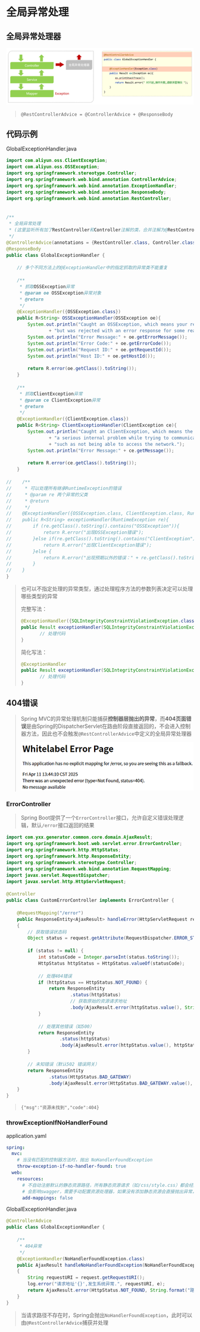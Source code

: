 # 全局异常处理

## 全局异常处理器

<img src="img/12.全局异常处理/image-20230918165719902.png" alt="image-20230918165719902" style="zoom:67%;" />

> `@RestControllerAdvice = @ControllerAdvice + @ResponseBody`

## 代码示例

GlobalExceptionHandler.java

```java
import com.aliyun.oss.ClientException;
import com.aliyun.oss.OSSException;
import org.springframework.stereotype.Controller;
import org.springframework.web.bind.annotation.ControllerAdvice;
import org.springframework.web.bind.annotation.ExceptionHandler;
import org.springframework.web.bind.annotation.ResponseBody;
import org.springframework.web.bind.annotation.RestController;


/**
 * 全局异常处理
 * (这里监听所有加了RestController和Controller注解的类，合并注解为@RestControllerAdvice)
 */
@ControllerAdvice(annotations = {RestController.class, Controller.class})
@ResponseBody
public class GlobalExceptionHandler {

    // 多个不同方法上的@ExceptionHandler中的指定抓取的异常类不能重复

    /**
     * 抓取OSSException异常
     * @param oe OSSException异常对象
     * @return
     */
    @ExceptionHandler({OSSException.class})
    public R<String> OSSExceptionHandler(OSSException oe){
        System.out.println("Caught an OSSException, which means your request made it to OSS, "
                + "but was rejected with an error response for some reason.");
        System.out.println("Error Message:" + oe.getErrorMessage());
        System.out.println("Error Code:" + oe.getErrorCode());
        System.out.println("Request ID:" + oe.getRequestId());
        System.out.println("Host ID:" + oe.getHostId());

        return R.error(oe.getClass().toString());
    }

    /**
     * 抓取ClientException异常
     * @param ce ClientException异常
     * @return
     */
    @ExceptionHandler({ClientException.class})
    public R<String> ClientExceptionHandler(ClientException ce){
        System.out.println("Caught an ClientException, which means the client encountered "
                + "a serious internal problem while trying to communicate with OSS, "
                + "such as not being able to access the network.");
        System.out.println("Error Message:" + ce.getMessage());

        return R.error(ce.getClass().toString());
    }

//    /**
//     * 可以处理所有继承RuntimeException的错误
//     * @param re 两个异常的父类
//     * @return
//     */
//    @ExceptionHandler({OSSException.class, ClientException.class, RuntimeException.class})
//    public R<String> exceptionHandler(RuntimeException re){
//        if (re.getClass().toString().contains("OSSException")){
//            return R.error("出现OSSException错误");
//        }else if(re.getClass().toString().contains("ClientException")){
//            return R.error("出现ClientException错误");
//        }else {
//            return R.error("出现预期以外的错误：" + re.getClass().toString());
//        }
//    }
}
```

> 也可以不指定处理的异常类型，通过处理程序方法的参数列表决定可以处理哪些类型的异常
>
> 完整写法：
>
> ```java
> @ExceptionHandler({SQLIntegrityConstraintViolationException.class})
> public Result exceptionHandler(SQLIntegrityConstraintViolationException ex){
>        // 处理代码
> }
> ```
>
> 简化写法：
>
> ```java
> @ExceptionHandler
> public Result exceptionHandler(SQLIntegrityConstraintViolationException ex){
>        // 处理代码
> }
> ```

## 404错误

> Spring MVC的异常处理机制只能捕获**控制器层抛出的异常**，而**404页面错误**是由Spring的DispatcherServlet在路由阶段直接返回的，不会进入控制器方法，因此也不会触发`@RestControllerAdvice`中定义的全局异常处理器
>
> ![image-20250411134445072](img/12.全局异常处理/image-20250411134445072.png)

### ErrorController

> Spring Boot提供了一个`ErrorController`接口，允许自定义错误处理逻辑，默认`/error`接口返回的结果

```java
import com.yxx.generator.common.core.domain.AjaxResult;
import org.springframework.boot.web.servlet.error.ErrorController;
import org.springframework.http.HttpStatus;
import org.springframework.http.ResponseEntity;
import org.springframework.stereotype.Controller;
import org.springframework.web.bind.annotation.RequestMapping;
import javax.servlet.RequestDispatcher;
import javax.servlet.http.HttpServletRequest;

@Controller
public class CustomErrorController implements ErrorController {

    @RequestMapping("/error")
    public ResponseEntity<AjaxResult> handleError(HttpServletRequest request)
    {
        // 获取错误状态码
        Object status = request.getAttribute(RequestDispatcher.ERROR_STATUS_CODE);

        if (status != null) {
            int statusCode = Integer.parseInt(status.toString());
            HttpStatus httpStatus = HttpStatus.valueOf(statusCode);

            // 处理404错误
            if (httpStatus == HttpStatus.NOT_FOUND) {
                return ResponseEntity
                        .status(httpStatus)
                        // 获取原始的资源请求地址
                        .body(AjaxResult.error(httpStatus.value(), String.format("资源'%s'未找到", request.getAttribute(RequestDispatcher.ERROR_REQUEST_URI))));
            }

            // 处理其他错误（如500）
            return ResponseEntity
                    .status(httpStatus)
                    .body(AjaxResult.error(httpStatus.value(), httpStatus.getReasonPhrase()));
        }

        // 未知错误（默认502 错误网关）
        return ResponseEntity
                .status(HttpStatus.BAD_GATEWAY)
                .body(AjaxResult.error(HttpStatus.BAD_GATEWAY.value(), "服务器未知错误"));
    }
}
```

> ```
> {"msg":"资源未找到","code":404}
> ```

### throwExceptionIfNoHandlerFound

application.yaml

```yaml
spring:
  mvc:
    # 当没有匹配的控制器方法时，抛出 NoHandlerFoundException
    throw-exception-if-no-handler-found: true
  web:
    resources:
      # 不自动注册默认的静态资源路径，所有静态资源请求（如/css/style.css）都会经过 DispatcherServlet
      # 会影响swagger，需要手动配置资源处理器，如果没有添加静态资源会直接抛出异常，如果映射但没有匹配到到也会报404页面异常
      add-mappings: false
```

GlobalExceptionHandler.java

```java
@ControllerAdvice
public class GlobalExceptionHandler {
    
    /**
     * 404异常
     */
    @ExceptionHandler(NoHandlerFoundException.class)
    public AjaxResult handleNoHandlerFoundException(NoHandlerFoundException e, HttpServletRequest request)
    {
        String requestURI = request.getRequestURI();
        log.error("请求地址'{}',发生系统异常.", requestURI, e);
        return AjaxResult.error(HttpStatus.NOT_FOUND, String.format("路径'%s'不存在，错误：%s", requestURI, e.getMessage()));
    }
}
```

> 当请求路径不存在时，Spring会抛出`NoHandlerFoundException`，此时可以由`@RestControllerAdvice`捕获并处理